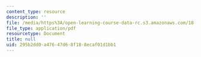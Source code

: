 ```yaml
---
content_type: resource
description: ''
file: /media/https%3A/open-learning-course-data-rc.s3.amazonaws.com/18-600-probability-and-random-variables-fall-2019/295b2dd0a47647d68f188ecaf01d1bb1_MIT18_600F19_lec4.pdf
file_type: application/pdf
resourcetype: Document
title: null
uid: 295b2dd0-a476-47d6-8f18-8ecaf01d1bb1
---
```


